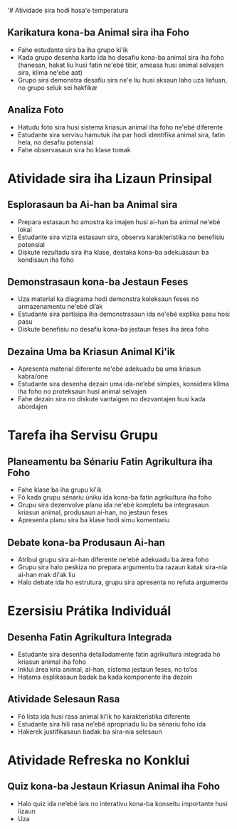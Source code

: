 '# Atividade sira hodi hasa'e temperatura

## Karikatura kona-ba Animal sira iha Foho
- Fahe estudante sira ba iha grupo ki'ik 
- Kada grupo desenha karta ida ho desafiu kona-ba animal sira iha foho (hanesan, hakat liu husi fatin ne'ebé tibir, ameasa husi animal selvajen sira, klima ne'ebé aat)
- Grupo sira demonstra desafiu sira ne'e liu husi aksaun laho uza liafuan, no grupo seluk sei hakfikar

## Analiza Foto
- Hatudu foto sira husi sistema kriasun animal iha foho ne'ebé diferente
- Estudante sira servisu hamutuk iha par hodi identifika animal sira, fatin hela, no desafiu potensial
- Fahe observasaun sira ho klase tomak

# Atividade sira iha Lizaun Prinsipal

## Esplorasaun ba Ai-han ba Animal sira
- Prepara estasaun ho amostra ka imajen husi ai-han ba animal ne'ebé lokal
- Estudante sira vizita estasaun sira, observa karakteristika no benefisiu potensial
- Diskute rezultadu sira iha klase, destaka kona-ba adekuasaun ba kondisaun iha foho

## Demonstrasaun kona-ba Jestaun Feses
- Uza material ka diagrama hodi demonstra koleksaun feses no armazenamentu ne'ebé di’ak
- Estudante sira partisipa iha demonstrasaun ida ne'ebé explika pasu hosi pasu
- Diskute benefisiu no desafiu kona-ba jestaun feses iha área foho

## Dezaina Uma ba Kriasun Animal Ki'ik
- Apresenta material diferente ne'ebé adekuadu ba uma kriasun kabra/one
- Estudante sira desenha dezain uma ida-ne’ebé simples, konsidera klima iha foho no proteksaun husi animal selvajen
- Fahe dezain sira no diskute vantaigen no dezvantajen husi kada abordajen

# Tarefa iha Servisu Grupu

## Planeamentu ba Sénariu Fatin Agrikultura iha Foho
- Fahe klase ba iha grupu ki'ik 
- Fó kada grupu sénariu úniku ida kona-ba fatin agrikultura iha foho
- Grupu sira dezenvolve planu ida ne'ebé kompletu ba integrasaun kriasun animal, produsaun ai-han, no jestaun feses
- Apresenta planu sira ba klase hodi simu komentariu 

## Debate kona-ba Produsaun Ai-han
- Atribui grupu sira ai-han diferente ne'ebé adekuadu ba área foho
- Grupu sira halo peskiza no prepara argumentu ba razaun katak sira-nia ai-han mak di'ak liu
- Halo debate ida ho estrutura, grupu sira apresenta no refuta argumentu 

# Ezersisiu Prátika Individuál

## Desenha Fatin Agrikultura Integrada
- Estudante sira desenha detalladamente fatin agrikultura integrada ho kriasun animal iha foho
- Inklui área kria animal, ai-han, sistema jestaun feses, no to’os
- Hatama esplikasaun badak ba kada komponente iha dezain

## Atividade Selesaun Rasa
- Fó lista ida husi rasa animal ki’ik ho karakteristika diferente
- Estudante sira hili rasa ne’ebé apropriadu liu ba sénariu foho ida
- Hakerek justifikasaun badak ba sira-nia selesaun

# Atividade Refreska no Konklui

## Quiz kona-ba Jestaun Kriasun Animal iha Foho
- Halo quiz ida ne’ebé lais no interativu kona-ba konseitu importante husi lizaun
- Uza